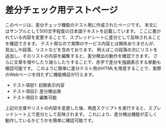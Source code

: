 <!DOCTYPE html>
<html lang="ja">
<head>
  <meta charset="UTF-8">
  <meta name="viewport" content="width=device-width, initial-scale=1.0">
  <title>差分テストページ</title>
</head>
<body>
  <h1>差分チェック用テストページ</h1>
  <p>
    このページは、差分チェック機能のテスト用に作成されたページです。  
    本文にはサンプルとして500文字程度の日本語テキストを記載しています。  
    ここに書かれている内容を変更することで、スプレッドシートに差分として反映されることを確認できます。  
    テスト用なので実際のサービス内容とは関係ありませんが、見出しや段落、リストなどを含めております。  
    例えばこの段落の次にリストを追加し、そのリストの内容を編集すると、差分検出の動作を確認できます。  
    さらに文章を増やしたり減らしたりすることで、赤字で差分を強調表示する挙動も確認可能です。  
    このように簡単に差分テスト用のHTMLを用意することで、実際のWebページを待たずに機能検証が行えます。
  </p>
  <ul>
    <li>テスト項目1: 初期表示内容</li>
    <li>テスト項目2: 差分検出用</li>
    <li>テスト項目3: 編集可能</li>
  </ul>
  <p>
    上記の文章やリストの内容を変更した後、再度スクリプトを実行すると、スプレッドシート上で差分として反映されます。  
    これにより、差分検出機能が正しく動作しているかどうかを簡単に確認可能です。
  </p>
</body>
</html>
